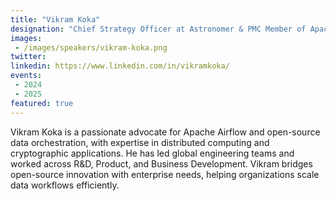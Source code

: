 ```yaml
---
title: "Vikram Koka"
designation: "Chief Strategy Officer at Astronomer & PMC Member of Apache Airflow"
images:
 - /images/speakers/vikram-koka.png
twitter: 
linkedin: https://www.linkedin.com/in/vikramkoka/
events:
 - 2024
 - 2025
featured: true
---
```


Vikram Koka is a passionate advocate for Apache Airflow and open-source data orchestration, with expertise in distributed computing and cryptographic applications. He has led global engineering teams and worked across R&D, Product, and Business Development. Vikram bridges open-source innovation with enterprise needs, helping organizations scale data workflows efficiently.